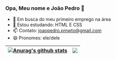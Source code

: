 ### Opa, Meu nome e João Pedro 👋

- 🔭 Em busca do meu primeiro emprego na área
- 🌱 Estou estudando: HTML E CSS
- 📫 Contato: joaopedro.pmwto@gmail.com
- 😄 Pronomes: ele/dele


 <a href="https://github.com/anuraghazra/github-readme-stats"><img align="center" src="https://github-readme-stats.vercel.app/api?username=pedrojoao-silva&show_icons=true&include_all_commits=true&theme=dark&hide_border=true" alt="Anurag's github stats" /></a> | <a href="https://github.com/anuraghazra/github-readme-stats"><img align="center" src="https://github-readme-stats.vercel.app/api/top-langs/?username=pedrojoao-silva&layout=compact&theme=dark&hide_border=true" /></a> |
| ------------- | ------------- |
